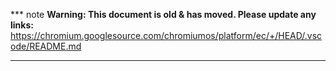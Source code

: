 *** note
**Warning: This document is old & has moved.  Please update any links:**<br>
https://chromium.googlesource.com/chromiumos/platform/ec/+/HEAD/.vscode/README.md
***

